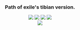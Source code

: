<center><h3> Path of exile's tibian version.</h3></center>

<p align="center">
 <img src="https://img.shields.io/github/last-commit/krossom/PathfOfTibia.svg">
 <img src="https://img.shields.io/github/issues/Krossom/PathfOfTibia.svg">
 <img src="https://img.shields.io/github/license/Krossom/PathfOfTibia.svg">
 <img src="https://img.shields.io/github/stars/Krossom/PathfOfTibia.svg">
 <br>
<img src="https://scontent.fscl15-1.fna.fbcdn.net/v/t1.0-9/61052832_666784957100009_4460592470568206336_n.png?_nc_cat=102&_nc_ht=scontent.fscl15-1.fna&oh=7356f2731427245342e03b329552f090&oe=5D61503F">


</p>
 
